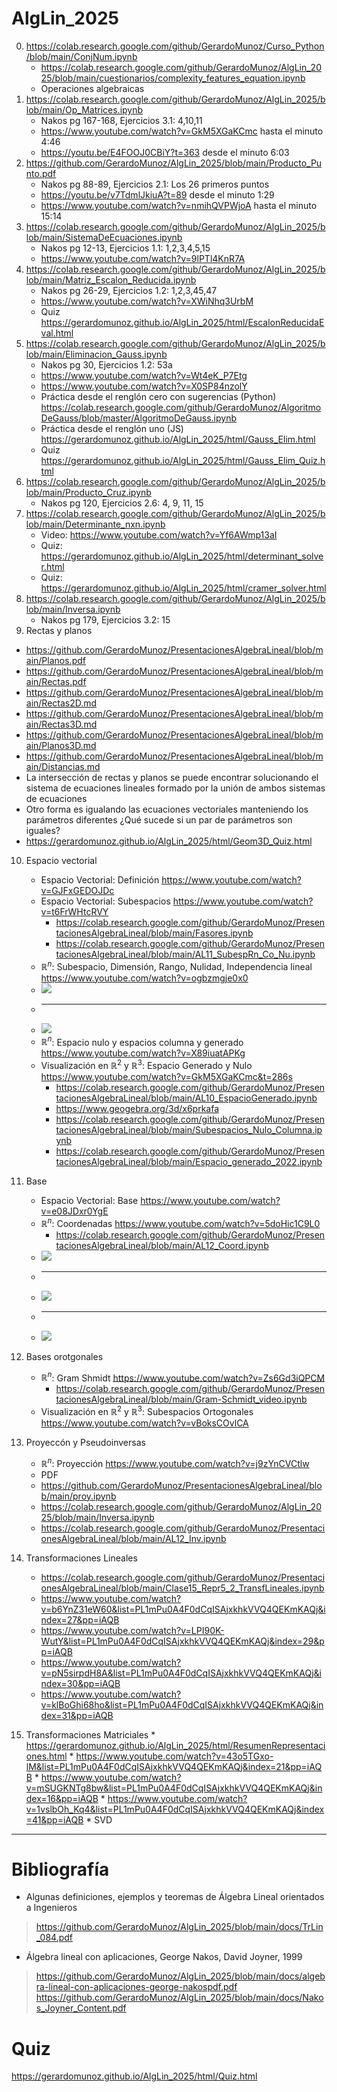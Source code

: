 # AlgLin_2025
0. https://colab.research.google.com/github/GerardoMunoz/Curso_Python/blob/main/ConjNum.ipynb
   * https://colab.research.google.com/github/GerardoMunoz/AlgLin_2025/blob/main/cuestionarios/complexity_features_equation.ipynb 
   * Operaciones algebraicas
1. https://colab.research.google.com/github/GerardoMunoz/AlgLin_2025/blob/main/Op_Matrices.ipynb
   * Nakos pg 167-168, Ejercicios 3.1: 4,10,11
   * https://www.youtube.com/watch?v=GkM5XGaKCmc hasta el minuto 4:46
   * https://youtu.be/E4FOOJ0CBiY?t=363 desde el minuto 6:03
2. https://github.com/GerardoMunoz/AlgLin_2025/blob/main/Producto_Punto.pdf
   * Nakos pg 88-89, Ejercicios 2.1: Los 26 primeros puntos
   * https://youtu.be/v7TdmlJkiuA?t=89 desde el minuto 1:29
   * https://www.youtube.com/watch?v=nmihQVPWjoA hasta el minuto 15:14
3. https://colab.research.google.com/github/GerardoMunoz/AlgLin_2025/blob/main/SistemaDeEcuaciones.ipynb
   * Nakos pg 12-13, Ejercicios 1.1: 1,2,3,4,5,15
   * https://www.youtube.com/watch?v=9lPTl4KnR7A
5. https://colab.research.google.com/github/GerardoMunoz/AlgLin_2025/blob/main/Matriz_Escalon_Reducida.ipynb
   * Nakos pg 26-29, Ejercicios 1.2: 1,2,3,45,47
   * https://www.youtube.com/watch?v=XWiNhq3UrbM
   * Quiz https://gerardomunoz.github.io/AlgLin_2025/html/EscalonReducidaEval.html
4. https://colab.research.google.com/github/GerardoMunoz/AlgLin_2025/blob/main/Eliminacion_Gauss.ipynb
   * Nakos pg 30, Ejercicios 1.2: 53a
   * https://www.youtube.com/watch?v=Wt4eK_P7Etg
   * https://www.youtube.com/watch?v=X0SP84nzolY
   * Práctica desde el renglón cero con sugerencias (Python) https://colab.research.google.com/github/GerardoMunoz/AlgoritmoDeGauss/blob/master/AlgoritmoDeGauss.ipynb
   * Práctica desde el renglón uno  (JS) https://gerardomunoz.github.io/AlgLin_2025/html/Gauss_Elim.html
   * Quiz https://gerardomunoz.github.io/AlgLin_2025/html/Gauss_Elim_Quiz.html
5. https://colab.research.google.com/github/GerardoMunoz/AlgLin_2025/blob/main/Producto_Cruz.ipynb
   * Nakos pg 120, Ejercicios 2.6: 4, 9, 11, 15 
6. https://colab.research.google.com/github/GerardoMunoz/AlgLin_2025/blob/main/Determinante_nxn.ipynb
   * Video: https://www.youtube.com/watch?v=Yf6AWmp13aI
   * Quiz: https://gerardomunoz.github.io/AlgLin_2025/html/determinant_solver.html
   * Quiz: https://gerardomunoz.github.io/AlgLin_2025/html/cramer_solver.html
8. https://colab.research.google.com/github/GerardoMunoz/AlgLin_2025/blob/main/Inversa.ipynb
   * Nakos pg 179, Ejercicios 3.2: 15
9. Rectas y planos
  * https://github.com/GerardoMunoz/PresentacionesAlgebraLineal/blob/main/Planos.pdf
  * https://github.com/GerardoMunoz/PresentacionesAlgebraLineal/blob/main/Rectas.pdf
  * https://github.com/GerardoMunoz/PresentacionesAlgebraLineal/blob/main/Rectas2D.md
  * https://github.com/GerardoMunoz/PresentacionesAlgebraLineal/blob/main/Rectas3D.md
  * https://github.com/GerardoMunoz/PresentacionesAlgebraLineal/blob/main/Planos3D.md
  * https://github.com/GerardoMunoz/PresentacionesAlgebraLineal/blob/main/Distancias.md
  * La intersección de rectas y planos se puede encontrar solucionando el sistema de ecuaciones lineales formado por la unión de ambos sistemas de ecuaciones
  * Otro forma es igualando las ecuaciones vectoriales manteniendo los parámetros diferentes ¿Qué sucede si un par de parámetros son iguales?
  * https://gerardomunoz.github.io/AlgLin_2025/html/Geom3D_Quiz.html
10. Espacio vectorial
    * Espacio Vectorial: Definición https://www.youtube.com/watch?v=GJFxGEDOJDc
    * Espacio Vectorial: Subespacios https://www.youtube.com/watch?v=t6FrWHtcRVY
       * https://colab.research.google.com/github/GerardoMunoz/PresentacionesAlgebraLineal/blob/main/Fasores.ipynb
       * https://colab.research.google.com/github/GerardoMunoz/PresentacionesAlgebraLineal/blob/main/AL11_SubespRn_Co_Nu.ipynb 
    * $\mathbb{R}^n$: Subespacio, Dimensión, Rango, Nulidad, Independencia lineal https://www.youtube.com/watch?v=ogbzmgje0x0
    * ![](https://raw.githubusercontent.com/GerardoMunoz/AlgLin_2025/main/imgs/Generado.PNG)
    * ---
    * ![](https://raw.githubusercontent.com/GerardoMunoz/AlgLin_2025/main/imgs/Nulo.PNG)
    * $\mathbb{R}^n$: Espacio nulo y espacios columna y generado https://www.youtube.com/watch?v=X89iuatAPKg
    * Visualización en $\mathbb{R}^2$ y $\mathbb{R}^3$: Espacio Generado y Nulo https://www.youtube.com/watch?v=GkM5XGaKCmc&t=286s
      * https://colab.research.google.com/github/GerardoMunoz/PresentacionesAlgebraLineal/blob/main/AL10_EspacioGenerado.ipynb
      * https://www.geogebra.org/3d/x6prkafa
      * https://colab.research.google.com/github/GerardoMunoz/PresentacionesAlgebraLineal/blob/main/Subespacios_Nulo_Columna.ipynb
      * https://colab.research.google.com/github/GerardoMunoz/PresentacionesAlgebraLineal/blob/main/Espacio_generado_2022.ipynb
   
11. Base
    * Espacio Vectorial: Base https://www.youtube.com/watch?v=e08JDxr0YgE
    * $\mathbb{R}^n$: Coordenadas https://www.youtube.com/watch?v=5doHic1C9L0
      * https://colab.research.google.com/github/GerardoMunoz/PresentacionesAlgebraLineal/blob/main/AL12_Coord.ipynb 
    * ![](https://raw.githubusercontent.com/GerardoMunoz/AlgLin_2025/main/imgs/Coord.png)
    * ---
    * ![](https://raw.githubusercontent.com/GerardoMunoz/AlgLin_2025/main/imgs/Coord_R3.png)
    * ---
    * ![](https://raw.githubusercontent.com/GerardoMunoz/AlgLin_2025/main/imgs/Coord_R2.png)
12. Bases orotgonales
    * $\mathbb{R}^n$: Gram Shmidt https://www.youtube.com/watch?v=Zs6Gd3iQPCM
       * https://colab.research.google.com/github/GerardoMunoz/PresentacionesAlgebraLineal/blob/main/Gram-Schmidt_video.ipynb  
    * Visualización en $\mathbb{R}^2$ y $\mathbb{R}^3$: Subespacios Ortogonales https://www.youtube.com/watch?v=vBoksCOvlCA
13. Proyeccón y Pseudoinversas   
    * $\mathbb{R}^n$: Proyección https://www.youtube.com/watch?v=j9zYnCVCtlw
    * PDF
    * https://github.com/GerardoMunoz/PresentacionesAlgebraLineal/blob/main/proy.ipynb
    * https://colab.research.google.com/github/GerardoMunoz/AlgLin_2025/blob/main/Inversa.ipynb
    * https://colab.research.google.com/github/GerardoMunoz/PresentacionesAlgebraLineal/blob/main/AL12_Inv.ipynb
14. Transformaciones Lineales
    * https://colab.research.google.com/github/GerardoMunoz/PresentacionesAlgebraLineal/blob/main/Clase15_Repr5_2_TransfLineales.ipynb
    * https://www.youtube.com/watch?v=b6YnZ31eW60&list=PL1mPu0A4F0dCqISAjxkhkVVQ4QEKmKAQj&index=27&pp=iAQB
    * https://www.youtube.com/watch?v=LPI90K-WutY&list=PL1mPu0A4F0dCqISAjxkhkVVQ4QEKmKAQj&index=29&pp=iAQB
    * https://www.youtube.com/watch?v=pN5sirpdH8A&list=PL1mPu0A4F0dCqISAjxkhkVVQ4QEKmKAQj&index=30&pp=iAQB
    * https://www.youtube.com/watch?v=klBoGhi68ho&list=PL1mPu0A4F0dCqISAjxkhkVVQ4QEKmKAQj&index=31&pp=iAQB
 15. Transformaciones Matriciales
    * https://gerardomunoz.github.io/AlgLin_2025/html/ResumenRepresentaciones.html
    * https://www.youtube.com/watch?v=43o5TGxo-lM&list=PL1mPu0A4F0dCqISAjxkhkVVQ4QEKmKAQj&index=21&pp=iAQB
    * https://www.youtube.com/watch?v=mSUGKNTg8bw&list=PL1mPu0A4F0dCqISAjxkhkVVQ4QEKmKAQj&index=16&pp=iAQB
    * https://www.youtube.com/watch?v=1vslbOh_Kq4&list=PL1mPu0A4F0dCqISAjxkhkVVQ4QEKmKAQj&index=41&pp=iAQB
    * SVD
     
  
---
# Bibliografía
* Algunas definiciones, ejemplos y teoremas de Álgebra Lineal orientados a
Ingenieros
> https://github.com/GerardoMunoz/AlgLin_2025/blob/main/docs/TrLin_084.pdf

* Álgebra lineal con aplicaciones, George Nakos, David Joyner, 1999
> https://github.com/GerardoMunoz/AlgLin_2025/blob/main/docs/algebra-lineal-con-aplicaciones-george-nakospdf.pdf
> https://github.com/GerardoMunoz/AlgLin_2025/blob/main/docs/Nakos_Joyner_Content.pdf
# Quiz
https://gerardomunoz.github.io/AlgLin_2025/html/Quiz.html
























